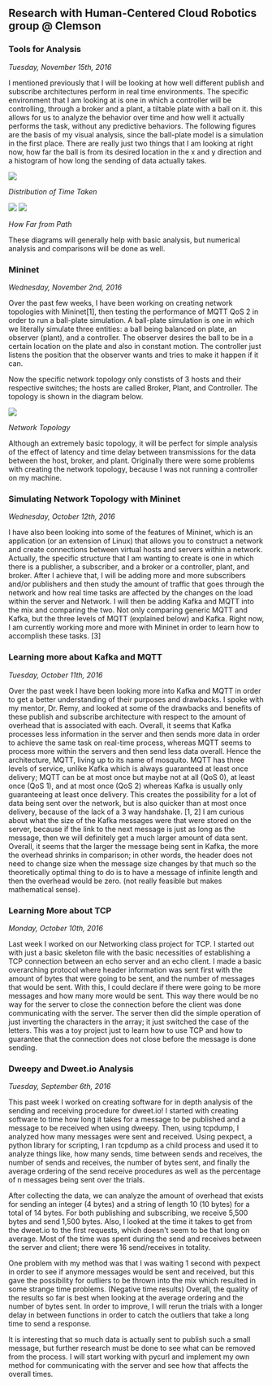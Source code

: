## Research with Human-Centered Cloud Robotics group @ Clemson

### Tools for Analysis

*Tuesday, November 15th, 2016*

I mentioned previously that I will be looking at how well different publish and subscribe architectures perform in real time environments.
The specific environment that I am looking at is one in which a controller will be controlling, through a broker and a plant, a tiltable plate with a ball on it.
this allows for us to analyze the behavior over time and how well it actually performs the task, without any predictive behaviors.
The following figures are the basis of my visual analysis, since the ball-plate model is a simulation in the first place. There are really just
two things that I am looking at right now, how far the ball is from its desired location in the x and y direction and a histogram of how long the sending of
data actually takes.

![](../Resources/figure_1.png)

*Distribution of Time Taken*

![](../Resources/figure_2.png)
![](../Resources/figure_3.png)

*How Far from Path*

These diagrams will generally help with basic analysis, but numerical analysis and comparisons will
be done as well.

### Mininet

*Wednesday, November 2nd, 2016*


Over the past few weeks, I have been working on creating network topologies with Mininet[1], then
testing the performance of MQTT QoS 2 in order to run a ball-plate simulation. A ball-plate
simulation is one in which we literally simulate three entities: a ball being balanced on plate, an
observer (plant), and a controller. The observer desires the ball to be in a certain location on the
plate and also in constant motion. The controller just listens the position that the observer wants and
tries to make it happen if it can.

Now the specific network topology only constists of 3 hosts and their respective switches; the hosts are
called Broker, Plant, and Controller. The topology is shown in the diagram below.

![](../Resources/diagram1.png)

*Network Topology*


Although an extremely basic topology, it will be perfect for simple analysis of the effect of latency and
time delay between transmissions for the data between the host, broker, and plant. Originally there were
some problems with creating the network topology, because I was not running a controller on my machine.

### Simulating Network Topology with Mininet

*Wednesday, October 12th, 2016*

 I have also been looking into some of the features of Mininet, which is
an application (or an extension of Linux) that allows you to construct a
network and create connections between virtual hosts and servers within
a network. Actually, the specific structure that I am wanting to create
is one in which there is a publisher, a subscriber, and a broker or a
controller, plant, and broker. After I achieve that, I will be adding more
and more subscribers and/or publishers and then study the amount of traffic
that goes through the network and how real time tasks are affected by the
changes on the load within the server and Network. I will then be adding
Kafka and MQTT into the mix and comparing the two. Not only comparing
generic MQTT and Kafka, but the three levels of MQTT (explained below)
and Kafka. Right now, I am currently working more and more with Mininet
in order to learn how to accomplish these tasks. [3]

### Learning more about Kafka and MQTT

*Tuesday, October 11th, 2016*

 Over the past week I have been looking more into Kafka and MQTT in order to
get a better understanding of their purposes and drawbacks. I spoke with my
mentor, Dr. Remy, and looked at some of the drawbacks and benefits of these
publish and subscribe architecture with respect to the amount of overhead
that is associated with each. Overall, it seems that Kafka processes less
information in the server and then sends more data in order to achieve the
same task on real-time process, whereas MQTT seems to process more within
the servers and then send less data overall. Hence the architecture, MQTT,
living up to its name of mosquito. MQTT has three levels of service, unlike
Kafka which is always guaranteed at least once delivery; MQTT can be at most
once but maybe not at all (QoS 0), at least once (QoS 1), and at most once
(QoS 2) whereas Kafka is usually only guaranteeing at least once delivery.
This creates the possibility for a lot of data being sent over the network,
but is also quicker than at most once delivery, because of the lack of a 3
way handshake. [1, 2] I am curious about what the size of the Kafka messages
were that were stored on the server, because if the link to the next message
is just as long as the message, then we will definitely get a much larger
amount of data sent. Overall, it seems that the larger the message being sent
in Kafka, the more the overhead shrinks in comparison; in other words, the
header does not need to change size when the message size changes by that
much so the theoretically optimal thing to do is to have a message of
infinite length and then the overhead would be zero. (not really feasible but
makes mathematical sense).

### Learning More about TCP

*Monday, October 10th, 2016*

 Last week I worked on our Networking class project for TCP. I started out
with just a basic skeleton file with the basic necessities of establishing
a TCP connection between an echo server and an echo client. I made a basic
overarching protocol where header information was sent first with the
amount of bytes that were going to be sent, and the number of messages that
would be sent. With this, I could declare if there were going to be more
messages and how many more would be sent. This way there would be no way
for the server to close the connection before the client was done
communicating with the server. The server then did the simple operation of
just inverting the characters in the array; it just switched the case of
the letters. This was a toy project just to learn how to use TCP and how
to guarantee that the connection does not close before the message is done
sending.

### Dweepy and Dweet.io Analysis

*Tuesday, September 6th, 2016*

 This past week I worked on creating software for in depth analysis of the
sending and receiving procedure for dweet.io! I started with creating
software to time how long it takes for a message to be published and a
message to be received when using dweepy. Then, using tcpdump, I analyzed
how many messages were sent and received. Using pexpect, a python library
for scripting, I ran tcpdump as a child process and used it to analyze
things like, how many sends, time between sends and receives, the number
of sends and receives, the number of bytes sent, and finally the average
ordering of the send receive procedures as well as the percentage of n
messages being sent over the trials.

 After collecting the data, we can analyze the amount of overhead that
exists for sending an integer (4 bytes) and a string of length 10
(10 bytes) for a total of 14 bytes. For both publishing and subscribing,
we receive 5,500 bytes and send 1,500 bytes. Also, I looked at the time it
takes to get from the dweet.io to the first requests, which doesn't seem to
be that long on average. Most of the time was spent during the send and
receives between the server and client; there were 16 send/receives in
totality.

 One problem with my method was that I was waiting 1 second with pexpect
in order to see if anymore messages would be sent and received, but this
gave the possibility for outliers to be thrown into the mix which
resulted in some strange time problems. (Negative time results) Overall,
the quality of the results so far is best when looking at the average
ordering and the number of bytes sent. In order to improve, I will rerun
the trials with a longer delay in between functions in order to catch the
outliers that take a long time to send a response.

 It is interesting that so much data is actually sent to publish such a
small message, but further research must be done to see what can be
removed from the process. I will start working with pycurl and implement
my own method for communicating with the server and see how that affects
the overall times.